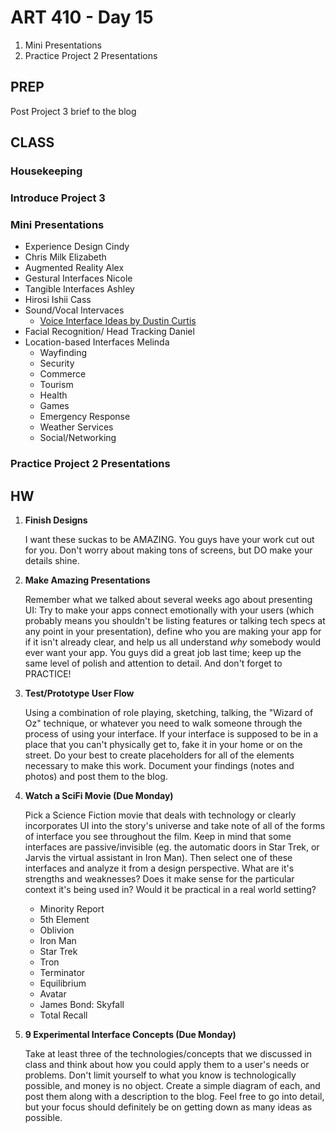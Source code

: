 ART 410 - Day 15
=======================================

1. Mini Presentations
2. Practice Project 2 Presentations


PREP
---------------------------------------
Post Project 3 brief to the blog


CLASS
---------------------------------------

### Housekeeping



### Introduce Project 3


### Mini Presentations

- Experience Design				Cindy
- Chris Milk					Elizabeth
- Augmented Reality				Alex
- Gestural Interfaces			Nicole
- Tangible Interfaces			Ashley
- Hirosi Ishii					Cass
- Sound/Vocal Intervaces
	- [Voice Interface Ideas by Dustin Curtis](http://dcurt.is/voice-interfaces)
- Facial Recognition/
	Head Tracking				Daniel
- Location-based Interfaces		Melinda
	- Wayfinding
	- Security
	- Commerce
	- Tourism
	- Health
	- Games
	- Emergency Response
	- Weather Services
	- Social/Networking



### Practice Project 2 Presentations








HW
---------------------------------------

1. **Finish Designs**

	I want these suckas to be AMAZING. You guys have your work cut out for you. Don't worry about making tons of screens, but DO make your details shine.


2. **Make Amazing Presentations**

	Remember what we talked about several weeks ago about presenting UI: Try to make your apps connect emotionally with your users (which probably means you shouldn't be listing features or talking tech specs at any point in your presentation), define who you are making your app for if it isn't already clear, and help us all understand *why* somebody would ever want your app. You guys did a great job last time; keep up the same level of polish and attention to detail. And don't forget to PRACTICE!
	
	


3. **Test/Prototype User Flow**

	Using a combination of role playing, sketching, talking, the "Wizard of Oz" technique, or whatever you need to walk someone through the process of using your interface. If your interface is supposed to be in a place that you can't physically get to, fake it in your home or on the street. Do your best to create placeholders for all of the elements necessary to make this work. Document your findings (notes and photos) and post them to the blog. 




3. **Watch a SciFi Movie (Due Monday)**

	Pick a Science Fiction movie that deals with technology or clearly incorporates UI into the story's universe and take note of all of the forms of interface you see throughout the film. Keep in mind that some interfaces are passive/invisible (eg. the automatic doors in Star Trek, or Jarvis the virtual assistant in Iron Man). Then select one of these interfaces and analyze it from a design perspective. What are it's strengths and weaknesses? Does it make sense for the particular context it's being used in? Would it be practical in a real world setting? 
	
	- Minority Report
	- 5th Element
	- Oblivion
	- Iron Man
	- Star Trek
	- Tron
	- Terminator
	- Equilibrium
	- Avatar
	- James Bond: Skyfall
	- Total Recall

	

4. **9 Experimental Interface Concepts (Due Monday)**

	Take at least three of the technologies/concepts that we discussed in class and think about how you could apply them to a user's needs or problems. Don't limit yourself to what you know is technologically possible, and money is no object. Create a simple diagram of each, and post them along with a description to the blog. Feel free to go into detail, but your focus should definitely be on getting down as many ideas as possible.
	